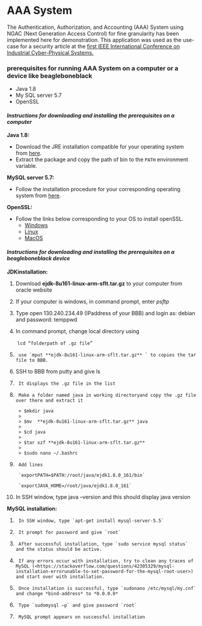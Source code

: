 # AAA System

The Authentication, Authorization, and Accounting (AAA) System using NGAC (Next Generation Access Control) for fine granularity has been implemented here for demonstration.
This application was used as the use-case for a security article at the [first IEEE International Conference on Industrial Cyber-Physical Systems.](https://icps2018.net)

### prerequisites for running AAA System on a computer or a  device like beagleboneblack

- Java 1.8
- My SQL server 5.7
- OpenSSL

#### *Instructions for downloading and installing the prerequisites on a computer*

**Java 1.8:** 

- Download the JRE installation compatible for your operating system from [here](http://www.oracle.com/technetwork/java/javase/downloads/jre8-downloads-2133155.html).
- Extract the package and copy the path of bin to the `PATH` environment variable.

**MySQL server 5.7:**

- Follow the installation procedure for your corresponding operating system from [here](https://dev.mysql.com/doc/refman/5.7/en/installing.html).

 **OpenSSL:**

- Follow the links below corresponding to your OS to install openSSL.
  - [Windows](https://blog.didierstevens.com/2015/03/30/howto-make-your-own-cert-with-openssl-on-windows/)
  - [Linux](https://geeksww.com/tutorials/libraries/openssl/installation/installing_openssl_on_ubuntu_linux.php)
  - [MacOS](http://macappstore.org/openssl/)

#### *Instructions for downloading and installing the prerequisites on a beagleboneblack device*

**JDKinstallation:**

1. Download **ejdk-8u161-linux-arm-sflt.tar.gz** to your computer from oracle website

2. If your computer is windows, in command prompt, enter *psftp*

3. Type open 130.240.234.49 (IPaddress of your BBB) and login as: debian and password: temppwd

4. In command prompt, change local directory using

   ​	`lcd “folderpath of .gz file”`

5.      use `mput **ejdk-8u161-linux-arm-sflt.tar.gz** ` to copies the tar file to BBB.


6. SSH to BBB from putty and give ls

7.      It displays the .gz file in the list

8.      Make a folder named java in working directoryand copy the .gz file over there and extract it

        > $mkdir java
        >
        > $mv  **ejdk-8u161-linux-arm-sflt.tar.gz** java
        >
        > $cd java
        >
        > $tar xzf **ejdk-8u161-linux-arm-sflt.tar.gz**
        >
        > $sudo nano ~/.bashrc

9.      Add lines 

        `exportPATH=$PATH:/root/java/ejdk1.8.0_161/bin`

        `exportJAVA_HOME=/root/java/ejdk1.8.0_161`

10.  In SSH window, type java –version and this should display java version 

**MySQL installation:**

1.      In SSH window, type `apt-get install mysql-server-5.5`
2.      It prompt for password and give `root`
3.      After successful installation, type `sudo service mysql status` and the status should be active.
4.      If any errors occur with installation, try to clean any traces of MySQL (<https://stackoverflow.com/questions/42305329/mysql-installation-errorunable-to-set-password-for-the-mysql-root-user>)  and start over with installation.
5.      Once installation is successful, type `sudonano /etc/mysql/my.cnf` and change *bind-address* to *0.0.0.0*
6.      Type `sudomysql –p` and give password `root`
7.      MySQL prompt appears on successful installation







